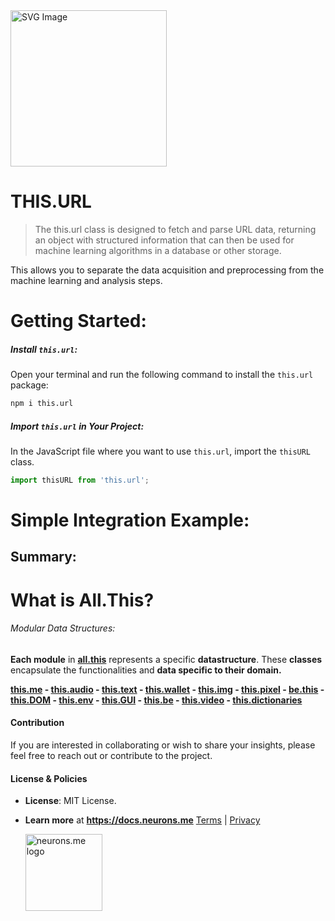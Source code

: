 <img src="https://docs.neurons.me/media/all-this/webP/this.url.webp" alt="SVG Image" width="250" height="250">

# THIS.URL
> The this.url class is designed to fetch and parse URL data,  returning an object with structured information that can then be used for machine learning algorithms in a database or other storage. 

This allows you to separate the data acquisition and preprocessing from the machine learning and analysis steps.

# Getting Started:
##### **Install `this.url`:**
Open your terminal and run the following command to install the `this.url` package:

```bash
npm i this.url
```

##### **Import `this.url` in Your Project:**
In the JavaScript file where you want to use `this.url`, import the `thisURL` class.

```js
import thisURL from 'this.url';
```

# Simple Integration Example:

## Summary:

# What is All.This?
###### Modular Data Structures:
**Each module** in **[all.this](https://neurons.me/all-this)** represents a specific **datastructure**. These **classes** encapsulate the functionalities and **data specific to their domain.**

**[this.me](https://docs.neurons.me/this.me/index.html)  - [this.audio](https://docs.neurons.me/this.audio/index.html) - [this.text](https://docs.neurons.me/this.text/index.html) - [this.wallet](https://docs.neurons.me/this.wallet/index.html) - [this.img](https://docs.neurons.me/this.img/index.html) - [this.pixel](https://docs.neurons.me/this.pixel/index.html) - [be.this](https://docs.neurons.me/be.this/index.html) - [this.DOM](https://docs.neurons.me/this.DOM/index.html) - [this.env](https://docs.neurons.me/this.env/index.html) - [this.GUI](https://docs.neurons.me/this.GUI/index.html) - [this.be](https://docs.neurons.me/this.be/index.html) - [this.video](https://docs.neurons.me/this.video/index.html) - [this.dictionaries](https://docs.neurons.me/this.dictionaries/index.html)** 

#### Contribution
If you are interested in collaborating or wish to share your insights, please feel free to reach out or contribute to the project.

#### License & Policies
- **License**: MIT License.
- **Learn more** at **https://docs.neurons.me**
  [Terms](https://docs.neurons.me/terms-and-conditions) | [Privacy](https://docs.neurons.me/privacy-policy)

  <img src="https://docs.neurons.me/neurons.me.webp" alt="neurons.me logo" width="123" height="123">
